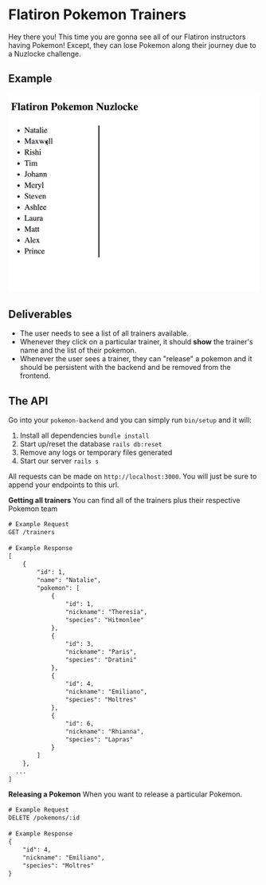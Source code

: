 # Flatiron Pokemon Trainers
Hey there you! This time you are gonna see all of our Flatiron instructors having
Pokemon! Except, they can lose Pokemon along their journey due to a Nuzlocke challenge.

## Example
![Gif example of app running by clicking on trainer and then releasing pokemon](assets/trainer_example.gif)

## Deliverables
- The user needs to see a list of all trainers available.
- Whenever they click on a particular trainer, it should **show** the trainer's name and the list of their pokemon.
- Whenever the user sees a trainer, they can "release" a pokemon and it should be persistent with the backend and be removed from the frontend.

## The API
Go into your `pokemon-backend` and you can simply run `bin/setup` and it will:
1. Install all dependencies `bundle install`
2. Start up/reset the database `rails db:reset`
3. Remove any logs or temporary files generated
4. Start our server `rails s`

All requests can be made on `http://localhost:3000`. You will just be
sure to append your endpoints to this url.

**Getting all trainers**
You can find all of the trainers plus their respective Pokemon team
```
# Example Request
GET /trainers

# Example Response
[
	{
		"id": 1,
		"name": "Natalie",
		"pokemon": [
			{
				"id": 1,
				"nickname": "Theresia",
				"species": "Hitmonlee"
			},
			{
				"id": 3,
				"nickname": "Paris",
				"species": "Dratini"
			},
			{
				"id": 4,
				"nickname": "Emiliano",
				"species": "Moltres"
			},
			{
				"id": 6,
				"nickname": "Rhianna",
				"species": "Lapras"
			}
		]
	},
  ...
]
```

**Releasing a Pokemon**
When you want to release a particular Pokemon.
```
# Example Request
DELETE /pokemons/:id

# Example Response
{
	"id": 4,
	"nickname": "Emiliano",
	"species": "Moltres"
}
```
